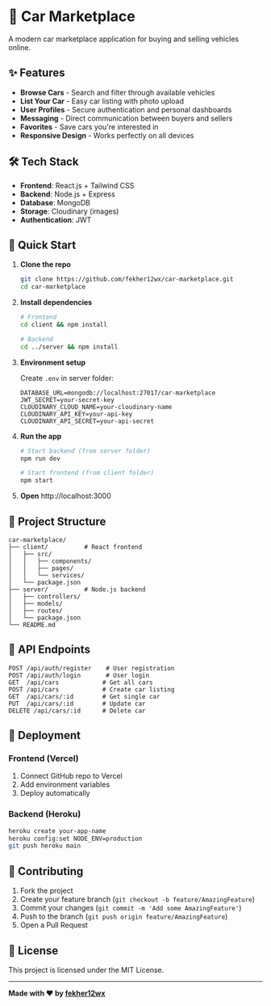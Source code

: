 # 🚗 Car Marketplace

A modern car marketplace application for buying and selling vehicles online.


## ✨ Features

- **Browse Cars** - Search and filter through available vehicles
- **List Your Car** - Easy car listing with photo upload
- **User Profiles** - Secure authentication and personal dashboards  
- **Messaging** - Direct communication between buyers and sellers
- **Favorites** - Save cars you're interested in
- **Responsive Design** - Works perfectly on all devices

## 🛠️ Tech Stack

- **Frontend**: React.js + Tailwind CSS
- **Backend**: Node.js + Express
- **Database**: MongoDB
- **Storage**: Cloudinary (images)
- **Authentication**: JWT

## 🚀 Quick Start

1. **Clone the repo**
   ```bash
   git clone https://github.com/fekher12wx/car-marketplace.git
   cd car-marketplace
   ```

2. **Install dependencies**
   ```bash
   # Frontend
   cd client && npm install
   
   # Backend
   cd ../server && npm install
   ```

3. **Environment setup**
   
   Create `.env` in server folder:
   ```env
   DATABASE_URL=mongodb://localhost:27017/car-marketplace
   JWT_SECRET=your-secret-key
   CLOUDINARY_CLOUD_NAME=your-cloudinary-name
   CLOUDINARY_API_KEY=your-api-key
   CLOUDINARY_API_SECRET=your-api-secret
   ```

4. **Run the app**
   ```bash
   # Start backend (from server folder)
   npm run dev
   
   # Start frontend (from client folder)
   npm start
   ```

5. **Open** http://localhost:3000

## 📁 Project Structure

```
car-marketplace/
├── client/          # React frontend
│   ├── src/
│   │   ├── components/
│   │   ├── pages/
│   │   └── services/
│   └── package.json
├── server/          # Node.js backend  
│   ├── controllers/
│   ├── models/
│   ├── routes/
│   └── package.json
└── README.md
```

## 🎯 API Endpoints

```
POST /api/auth/register    # User registration
POST /api/auth/login       # User login
GET  /api/cars            # Get all cars
POST /api/cars            # Create car listing
GET  /api/cars/:id        # Get single car
PUT  /api/cars/:id        # Update car
DELETE /api/cars/:id      # Delete car
```

## 🚀 Deployment

### Frontend (Vercel)
1. Connect GitHub repo to Vercel
2. Add environment variables
3. Deploy automatically

### Backend (Heroku)
```bash
heroku create your-app-name
heroku config:set NODE_ENV=production
git push heroku main
```

## 🤝 Contributing

1. Fork the project
2. Create your feature branch (`git checkout -b feature/AmazingFeature`)
3. Commit your changes (`git commit -m 'Add some AmazingFeature'`)
4. Push to the branch (`git push origin feature/AmazingFeature`)
5. Open a Pull Request

## 📝 License

This project is licensed under the MIT License.

---

**Made with ❤️ by [fekher12wx](https://github.com/fekher12wx)**
